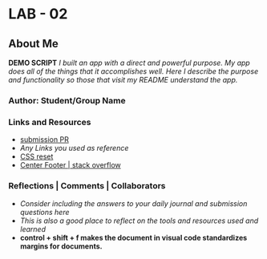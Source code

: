 # LAB - 02

## About Me

**DEMO SCRIPT** *I built an app with a direct and powerful purpose. My app does all of the things that it accomplishes well. Here  I describe the purpose and functionality so those that visit my README understand the app.*

### Author: Student/Group Name

### Links and Resources
* [submission PR](http://xyz.com)
* *Any Links you used as reference*
* [CSS reset](https://meyerweb.com/eric/tools/css/reset/)
* [Center Footer | stack overflow](https://stackoverflow.com/questions/15629511/how-can-i-make-my-footer-center-to-the-bottom-of-the-page/15629635)

### Reflections | Comments | Collaborators
* *Consider including the answers to your daily journal and submission questions here*
* *This is also a good place to reflect on the tools and resources used and learned*
* **control + shift + f makes the document in visual code standardizes  margins for documents.**